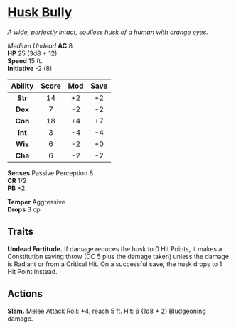 # [Husk Bully](https://hollowknight.wiki/w/Husk_Bully)

*A wide, perfectly intact, soulless husk of a human with orange eyes.*

*Medium Undead*
**AC** 8  
**HP** 25 (3d8 + 12)  
**Speed** 15 ft.  
**Initiative** -2 (8)  

| Ability | Score | Mod | Save |
|:-------:|:-----:|:---:|:----:|
| **Str** | 14    | +2  | +2   |
| **Dex** | 7     | -2  | -2   |
| **Con** | 18    | +4  | +7   |
| **Int** | 3     | -4  | -4   |
| **Wis** | 6     | -2  | +0   |
| **Cha** | 6     | -2  | -2   |

**Senses** Passive Perception 8  
**CR** 1/2  
**PB** +2  

**Temper** Aggressive  
**Drops** 3 cp  

## Traits

**Undead Fortitude.** If damage reduces the husk to 0 Hit Points, it makes a Constitution saving throw (DC 5 plus the damage taken) unless the damage is Radiant or from a Critical Hit. On a successful save, the husk drops to 1 Hit Point instead.

## Actions

**Slam.** Melee Attack Roll: +4, reach 5 ft. Hit: 6 (1d8 + 2) Bludgeoning damage.
